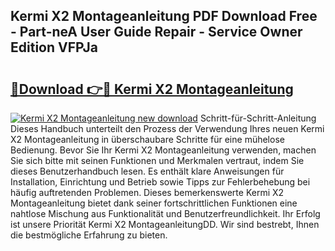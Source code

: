 ## Kermi X2 Montageanleitung PDF Download Free - Part-neA User Guide Repair - Service Owner Edition VFPJa

# <h2><a href="http://df7rtrm.blite.top/?on=Kermi+X2+Montageanleitung">🔗Download 👉🔴 Kermi X2 Montageanleitung</a></h2>

[![Kermi X2 Montageanleitung new download](https://i.imgur.com/lujVjoI.png)](http://df7rtrm.blite.top/?on=Kermi+X2+Montageanleitung)
Schritt-für-Schritt-Anleitung Dieses Handbuch unterteilt den Prozess der Verwendung Ihres neuen Kermi X2 Montageanleitung in überschaubare Schritte für eine mühelose Bedienung. Bevor Sie Ihr Kermi X2 Montageanleitung verwenden, machen Sie sich bitte mit seinen Funktionen und Merkmalen vertraut, indem Sie dieses Benutzerhandbuch lesen. Es enthält klare Anweisungen für Installation, Einrichtung und Betrieb sowie Tipps zur Fehlerbehebung bei häufig auftretenden Problemen. Dieses bemerkenswerte Kermi X2 Montageanleitung bietet dank seiner fortschrittlichen Funktionen eine nahtlose Mischung aus Funktionalität und Benutzerfreundlichkeit. Ihr Erfolg ist unsere Priorität Kermi X2 MontageanleitungDD. Wir sind bestrebt, Ihnen die bestmögliche Erfahrung zu bieten.
